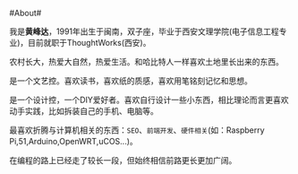 #About#

我是**黄峰达**，1991年出生于闽南，双子座，毕业于西安文理学院(电子信息工程专业)，目前就职于ThoughtWorks(西安)。

农村长大，热爱大自然，热爱生活。和哈比特人一样喜欢土地里长出来的东西。 

是一个文艺控。喜欢读书，喜欢纸的质感，喜欢用笔铭刻记忆和思想。 

是一个设计控，一个DIY爱好者。喜欢自行设计一些小东西，相比理论而言更喜欢动手实践，比如拆装自己的手机、电脑等。 


最喜欢折腾与计算机相关的东西：``SEO``、``前端开发``、``硬件相关``(如：Raspberry Pi,51,Arduino,OpenWRT,uCOS...)。  
  
在编程的路上已经走了较长一段，但始终相信前路更长更加广阔。
